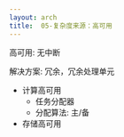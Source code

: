 ```yaml
---
layout: arch
title:  05-复杂度来源：高可用
---
```


高可用: 无中断

解决方案: 冗余，冗余处理单元

* 计算高可用
    * 任务分配器
    * 分配算法: 主/备
* 存储高可用
